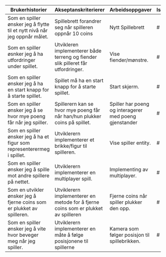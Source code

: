 | Brukerhistorier                                                              | Akseptanskriterierer                                                                 | Arbeidsoppgaver                                          |  Issues                                            |
| -----------------------------------------------------------------------------| --------------------------------------------------------                             |-----------------------------------------------           | --------------------------------------------------------|
| Som en spiller ønsker jeg å flytte til et nytt nivå når jeg oppnår målet.    | Spillebrett forandrer seg når spilleren oppnår 10 coins                              | Nytt Spillebrett                                         | # 22                                               |
| Som en spiller øsnker jeg å ha utfordringer under spillet.                   | Utvikleren implementerer både terreng og fiender slik pilleret får utfordringer.     | Vise fiender/mønstre.                                    | # 10                                               |
| Som en spiller ønsker jeg å ha en start knapp for å starte spillet.          | Spillet må ha en start knapp for å starte spillet.                                   | Start skjerm.                                            | # 11                                               |
| Som en spiller ønsker jeg å se hvor mye poeng får når jeg spiller.           | Spillerern kan se hvor mye poeng får når han/hun plukker coins på spillet.           | Spiller har poeng og interagerer med poeng gjenstander   | # 9                                                |
| Som en spiller ønsker jeg å ha et figur som representerermeg i spillet.      | Utviklerern implementerer et brikke/figur til spilleren.                             | Vise spiller entity.                                     | # 3                                                |
| Som en spiller ønsker jeg å spille mot andre spillere på nettet.             | Utviklerern implementerer en multiplayer spill.                                      | Implementing av multiplayer.                             | # 24                                               |
| Som en utvikler ønsker jeg å fjerne coins som er plukket av spilleren.       | Utviklerern implementerer en metode for å fjerne coins som er plukket av spilleren   | Fjerne coins når spiller plukker den opp.                | # 20                                               |
| Som en spiller ønsker jeg å vite hvor beveger meg når jeg spiller.           | Utviklerern implementerer en måte å følge posisjonene til spillerne                  | Kamera som følger posisjon til spillebrikken.            | # 14                                              |

